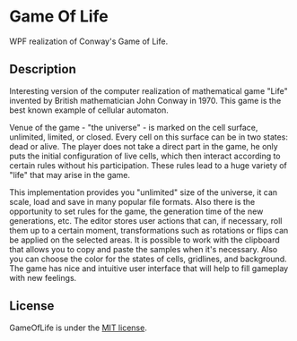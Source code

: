 # Game Of Life

WPF realization of Conway's Game of Life.

## Description
Interesting version of the computer realization of mathematical game "Life" invented by British mathematician John Conway in 1970. This game is the best known example of cellular automaton.

Venue of the game - "the universe" - is marked on the cell surface, unlimited, limited, or closed. Every cell on this surface can be in two states: dead or alive. The player does not take a direct part in the game, he only puts the initial configuration of live cells, which then interact according to certain rules without his participation. These rules lead to a huge variety of "life" that may arise in the game.

This implementation provides you "unlimited" size of the universe, it can scale, load and save in many popular file formats. Also there is the opportunity to set rules for the game, the generation time of the new generations, etc. The editor stores user actions that can, if necessary, roll them up to a certain moment, transformations such as rotations or flips can be applied on the selected areas. It is possible to work with the clipboard that allows you to copy and paste the samples when it's necessary. Also you can choose the color for the states of cells, gridlines, and background. The game has nice and intuitive user interface that will help to fill gameplay with new feelings.

## License
GameOfLife is under the [MIT license](LICENSE.md).
